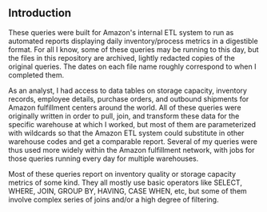 ## Introduction
These queries were built for Amazon's internal ETL system to run as automated reports displaying daily inventory/process metrics in a digestible format.  For all I know, some of these queries may be running to this day, but the files in this repository are archived, lightly redacted copies of the original queries.  The dates on each file name roughly correspond to when I completed them.

As an analyst, I had access to data tables on storage capacity, inventory records, employee details, purchase orders, and outbound shipments for Amazon fulfillment centers around the world.  All of these queries were originally written in order to pull, join, and transform these data for the specific warehouse at which I worked, but most of them are parameterized with wildcards so that the Amazon ETL system could substitute in other warehouse codes and get a comparable report.  Several of my queries were thus used more widely within the Amazon fulfillment network, with jobs for those queries running every day for multiple warehouses.

Most of these queries report on inventory quality or storage capacity metrics of some kind.  They all mostly use basic operators like SELECT, WHERE, JOIN, GROUP BY, HAVING, CASE WHEN, etc, but some of them involve complex series of joins and/or a high degree of filtering.   
